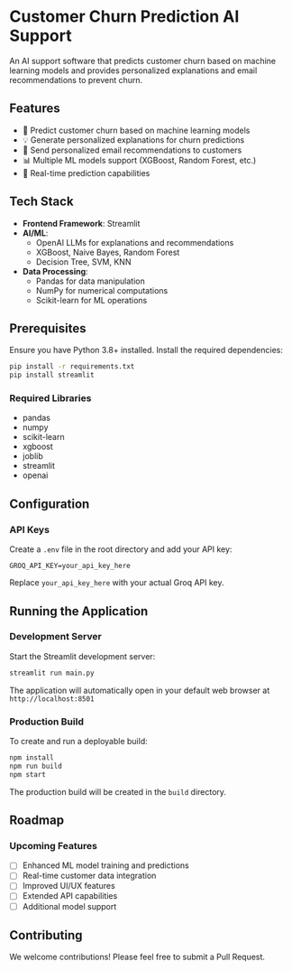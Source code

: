 # Customer Churn Prediction AI Support

An AI support software that predicts customer churn based on machine learning models and provides personalized explanations and email recommendations to prevent churn.

## Features

- 🔮 Predict customer churn based on machine learning models
- 💡 Generate personalized explanations for churn predictions
- 📧 Send personalized email recommendations to customers
- 📊 Multiple ML models support (XGBoost, Random Forest, etc.)
- 🎯 Real-time prediction capabilities

## Tech Stack

- **Frontend Framework**: Streamlit
- **AI/ML**:
  - OpenAI LLMs for explanations and recommendations
  - XGBoost, Naive Bayes, Random Forest
  - Decision Tree, SVM, KNN
- **Data Processing**:
  - Pandas for data manipulation
  - NumPy for numerical computations
  - Scikit-learn for ML operations

## Prerequisites

Ensure you have Python 3.8+ installed. Install the required dependencies:

```bash
pip install -r requirements.txt
pip install streamlit
```

### Required Libraries
- pandas
- numpy
- scikit-learn
- xgboost
- joblib
- streamlit
- openai

## Configuration

### API Keys
Create a `.env` file in the root directory and add your API key:

```env
GROQ_API_KEY=your_api_key_here
```

Replace `your_api_key_here` with your actual Groq API key.

## Running the Application

### Development Server

Start the Streamlit development server:

```bash
streamlit run main.py
```

The application will automatically open in your default web browser at `http://localhost:8501`

### Production Build

To create and run a deployable build:

```bash
npm install
npm run build
npm start
```

The production build will be created in the `build` directory.

## Roadmap

### Upcoming Features
- [ ] Enhanced ML model training and predictions
- [ ] Real-time customer data integration
- [ ] Improved UI/UX features
- [ ] Extended API capabilities
- [ ] Additional model support

## Contributing

We welcome contributions! Please feel free to submit a Pull Request.
